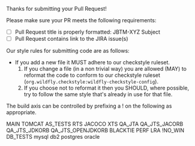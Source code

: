 Thanks for submitting your Pull Request!

Please make sure your PR meets the following requirements:
- [ ] Pull Request title is properly formatted: JBTM-XYZ Subject
- [ ] Pull Request contains link to the JIRA issue(s)

Our style rules for submitting code are as follows:

* If you add a new file it MUST adhere to our checkstyle ruleset.
  1. If you change a file (in a non trivial way) you are allowed (MAY) to reformat the code to conform to our checkstyle ruleset (`org.wildfly.checkstyle:wildfly-checkstyle-config`).
  2. If you choose not to reformat it then you SHOULD, where possible, try to follow the same style that's already in use for that file.


The build axis can be controlled by prefixing a ! on the following as appropriate.

MAIN TOMCAT AS_TESTS RTS JACOCO XTS QA_JTA QA_JTS_JACORB QA_JTS_JDKORB QA_JTS_OPENJDKORB BLACKTIE PERF LRA !NO_WIN DB_TESTS mysql db2 postgres oracle
